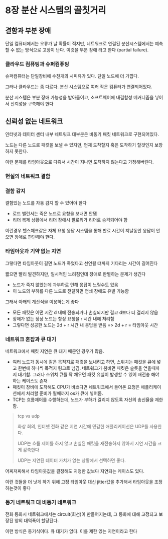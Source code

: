 # 8장 분산 시스템의 골칫거리


## 결함과 부분 장애

단일 컴퓨터에서는 오류가 날 확률이 적지만, 네트워크로 연결된 분산시스템에서는 예측할 수 없는 방식으로 고장이 난다. 이것을 부분 장애 라고 한다 (partial failure).

### 클라우드 컴퓨팅과 슈퍼컴퓨팅

슈퍼컴퓨터는 단일장비에 수천개의 시피유가 있다. 단일 노드에 더 가깝다.

그러나 클라우드는 좀 다르다. 분산 시스템으로 여러 작은 컴퓨터가 연결되어있다.

분산 시스템은 부분 장애 가능성을 받아들이고, 소프트웨어에 내결함성 메커니즘을 넣어서 신뢰성을 구축해야 한다 

## 신뢰성 없는 네트워크

인터넷과 데이터 센터 내부 네트워크 대부분은 비동기 패킷 네트워크로 구현되어있다. 

노드는 다른 노드로 패킷을 보낼 수 있지만, 언제 도착할지 혹은 도착하기 할것인지 보장하지 못한다. 

이런 문제를 타임아웃으로 다뤄서 시간이 지나면 도착하지 않는다고 가정해버린다.

### 현실의 네트워크 결함

### 결함 감지

결함있는 노드를 자동 감지 할 수 있어야 한다

* 로드 밸런서는 죽은 노드로 요청을 보내면 안됌 
* 리더 복제 상황에서 리더 장애시 팔로워가 리더로 승격되어야 함

이런경우 헬스체크같은 자체 요청 응답 시스템을 통해 만료 시간이 지날동안 응답이 안오면 장애로 판단해야 한다.

### 타임아웃과 기약 없는 지연

그렇다면 타임아웃이 길면 노드가 죽었다고 선언될 떄까지 기다리는 시간이 길어진다

짧으면 빨리 발견하지만, 일시적인 느려짐인데 장애로 판별하는 문제가 생긴다 

* 노드가 죽지 않았는데 과부하로 인해 응답이 느릴수도 있음
* 이 노드의 부하를 다른 노드로 전달하면 연쇄 장애도 유발 가능함

그래서 아래의 계산식을 이용하는게 좋다

* 모든 패킷은 어떤 시간 d 내에 전송되거나 손실되지만 결코 d보다 더 걸리지 않음
* 장애가 없는 정상 노드는 항상 요청을 r 시간 내에 처리함
* 그렇다면 성공한 노드는 2d + r 시간 내 응답을 받음 => 2d + r = 타임아웃 시간

### 네트워크 혼잡과 큐 대기

네트워크에서 패킷 지연은 큐 대기 때문인 경우가 많음.

* 여러 노드가 동시에 같은 목적지로 패킷을 보내려고 하면, 스위치는 패킷을 큐에 넣고 한번에 하나씩 목적지 링크로 넘김. 네트워크가 붐비면 패킷은 슬롯을 얻을때까지 대기함. 그러나 스위치 큐를 꽉 채우면 패킷 유실이 발생할 수 있어 재전송 해야하는 케이스도 존재
* 패킷이 장비에 도착해도 CPU가 바쁘다면 네트워크에서 들어온 요청은 애플리케이션에서 처리할 준비가 될때까지 os가 큐에 넣어둠.
* TCP는 흐름제어를 수행하는데, 노드가 부하가 걸리지 않도록 자신의 송신율을 제한함.

> tcp vs udp
>
> 화상 회의, 인터넷 전화 같은 지연 시간에 민감한 애플리케이션은 UDP를 사용한다.
>
> UDP는 흐름 제어를 하지 않고 손실된 패킷을 재전송하지 않아서 지연 시간을 크게 감축한다
>
> UDP는 지연된 데이터 가치가 없는 상황에서 선택하면 좋다. 

어찌저찌해서 타임아웃값을 결정해도 지정한 값보다 지연되는 케이스도 있다.

이런 것들을 더 낫게 하기 위해 고정 타임아웃 대신 jitter값을 추가해서 타임아웃을 조정하는것이 좋다 

### 동기 네트워크 대 비동기 네트워크

전화 통화시 네트워크에서는 circuit(회선)이 만들어지는데, 그 통화에 대해 고정되고 보장된 양의 대역폭이 할당된다.

이런 방식은 동기식이다. 큐 대기가 없다. 이를 제한 있는 지연이라고 한다